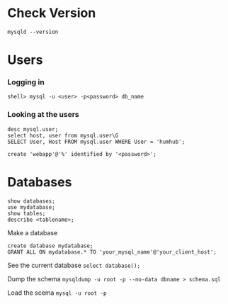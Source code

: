 # Check Version
`mysqld --version`

# Users

### Logging in
```
shell> mysql -u <user> -p<password> db_name
```


### Looking at the users
```
desc mysql.user;
select host, user from mysql.user\G
SELECT User, Host FROM mysql.user WHERE User = 'humhub';

create 'webapp'@'%' identified by '<password>';
```

# Databases

```
show databases;
use mydatabase;
show tables;
describe <tablename>;
```

Make a database
```
create database mydatabase;
GRANT ALL ON mydatabase.* TO 'your_mysql_name'@'your_client_host';
```

See the current database
`select database();`

Dump the schema
`mysqldump -u root -p --no-data dbname > schema.sql`

Load the scema
`mysql -u root -p `
